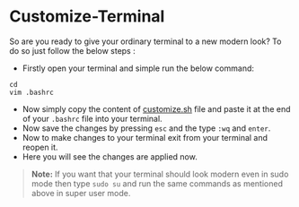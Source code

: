 
# Customize-Terminal

So are you ready to give your ordinary terminal to a new modern look? To do so just follow the below steps : 
- Firstly open your terminal and simple run the below command: 
```
cd
vim .bashrc
```
- Now simply copy the content of [customize.sh](https://raw.githubusercontent.com/sha-lik/Customize-Terminal/main/customize.sh) file and paste it at the end of your `.bashrc` file into your terminal.
- Now save the changes by pressing `esc` and the type `:wq` and `enter`.
- Now to make changes to your terminal exit from your terminal and reopen it.
- Here you will see the changes are applied now.

> **Note:** 
> If you want that your terminal should look modern even in sudo mode then type `sudo su` and run the same commands as mentioned above in super user mode.



